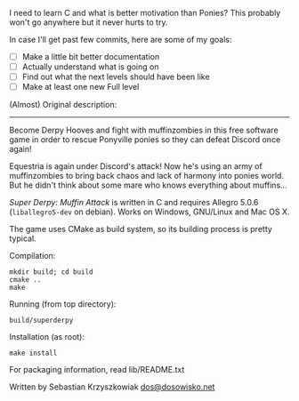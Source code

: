 I need to learn C and what is better motivation than Ponies? This probably won't go anywhere but it never hurts to try.

In case I'll get past few commits, here are some of my goals:

- [ ] Make a little bit better documentation
- [ ] Actually understand what is going on
- [ ] Find out what the next levels should have been like
- [ ] Make at least one new Full level

(Almost) Original description:

------------------------------------------------------------------------------------------------

Become Derpy Hooves and fight with muffinzombies in this free software game in order to rescue Ponyville ponies so they can defeat
Discord once again!

Equestria is again under Discord's attack! Now he's using an army of muffinzombies to bring back chaos and lack of harmony into
ponies world. But he didn't think about some mare who knows everything about muffins...

*Super Derpy: Muffin Attack* is written in C and requires Allegro 5.0.6 (``liballegro5-dev`` on debian). Works on Windows, GNU/Linux and Mac OS X.

The game uses CMake as build system, so its building process is pretty typical.

Compilation:

	mkdir build; cd build
	cmake ..
	make

Running (from top directory):

	build/superderpy

Installation (as root):

	make install

For packaging information, read lib/README.txt

Written by Sebastian Krzyszkowiak <dos@dosowisko.net>

